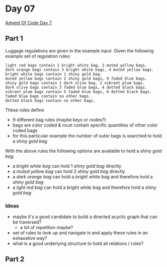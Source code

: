 # Day 07

[Advent Of Code Day 7](https://adventofcode.com/2020/day/7).

## Part 1

Luggage regulations are given in the example input. Given the following example set of regulation rules:

```
light red bags contain 1 bright white bag, 2 muted yellow bags.
dark orange bags contain 3 bright white bags, 4 muted yellow bags.
bright white bags contain 1 shiny gold bag.
muted yellow bags contain 2 shiny gold bags, 9 faded blue bags.
shiny gold bags contain 1 dark olive bag, 2 vibrant plum bags.
dark olive bags contain 3 faded blue bags, 4 dotted black bags.
vibrant plum bags contain 5 faded blue bags, 6 dotted black bags.
faded blue bags contain no other bags.
dotted black bags contain no other bags.
```

These rules define

* 9 different bag rules (maybe keys or nodes?)
* bags are color coded & must contain specific quantities of other color coded bags
* for this particular example the number of outer bags is searched to hold a *shiny gold bag*

With the above rules the following options are available to hold a *shiny gold bag*

* a *bright white bag* can hold 1 *shiny gold bag* directly
* a *muted yellow bag* can hold 2 *shiny gold bag* directly
* a *dark orange bag* can hold a *bright white bag* and therefore hold a *shiny gold bag*
* a *light red bag* can hold a *bright white bag* and therefore hold a *shiny gold bag*

### Ideas

* maybe it's a good candidate to build a directed acyclic graph that can be traversed?
  * a lot of repetition maybe?
* set of rules to look up and navigate in and apply these rules in an exhaustive way?
* what is a good underlying structure to hold all relations / rules?


## Part 2

